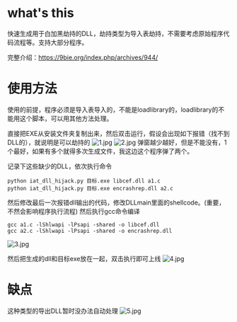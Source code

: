 # what's this

快速生成用于白加黑劫持的DLL，劫持类型为导入表劫持，不需要考虑原始程序代码流程等。支持大部分程序。


完整介绍：https://9bie.org/index.php/archives/944/

# 使用方法

使用的前提，程序必须是导入表导入的，不能是loadlibrary的，loadlibrary的不能用这个脚本，可以用其他方法处理。

直接把EXE从安装文件夹复制出来，然后双击运行，假设会出现如下报错（找不到DLL的），就说明是可以劫持的
![1.jpg][1]
![2.jpg][2]
弹窗越少越好，但是不能没有，1个最好，如果有多个就得多次生成文件，我这边这个程序弹了两个。

记录下这些缺少的DLL，依次执行命令
```
python iat_dll_hijack.py 目标.exe libcef.dll a1.c
python iat_dll_hijack.py 目标.exe encrashrep.dll a2.c
```
然后修改最后一次报错dll输出的代码，修改DLLmain里面的shellcode。(重要，不然会影响程序执行流程)
然后执行gcc命令编译
```
gcc a1.c -lShlwapi -lPsapi -shared -o libcef.dll
gcc a2.c -lShlwapi -lPsapi -shared -o encrashrep.dll
```
![3.jpg][3]

然后把生成的dll和目标exe放在一起，双击执行即可上线
![4.jpg][4]

# 缺点

这种类型的导出DLL暂时没办法自动处理
![5.jpg][5]


  [1]: https://9bie.org/usr/uploads/2022/09/2732797578.jpg
  [2]: https://9bie.org/usr/uploads/2022/09/2201903473.jpg
  [3]: https://9bie.org/usr/uploads/2022/09/3584777043.jpg
  [4]: https://9bie.org/usr/uploads/2022/09/980536341.jpg
  [5]: https://9bie.org/usr/uploads/2022/09/4108777365.jpg